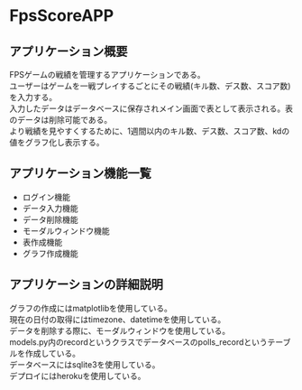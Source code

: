 # FpsScoreAPP
## アプリケーション概要
FPSゲームの戦績を管理するアプリケーションである。  
ユーザーはゲームを一戦プレイするごとにその戦績(キル数、デス数、スコア数)を入力する。  
入力したデータはデータベースに保存されメイン画面で表として表示される。表のデータは削除可能である。    
より戦績を見やすくするために、1週間以内のキル数、デス数、スコア数、kdの値をグラフ化し表示する。  
## アプリケーション機能一覧
- ログイン機能  
- データ入力機能  
- データ削除機能  
- モーダルウィンドウ機能  
- 表作成機能
- グラフ作成機能  
## アプリケーションの詳細説明
グラフの作成にはmatplotlibを使用している。  
現在の日付の取得にはtimezone、datetimeを使用している。  
データを削除する際に、モーダルウィンドウを使用している。  
models.py内のrecordというクラスでデータベースのpolls_recordというテーブルを作成している。  
データベースにはsqlite3を使用している。  
デプロイにはherokuを使用している。   　　


